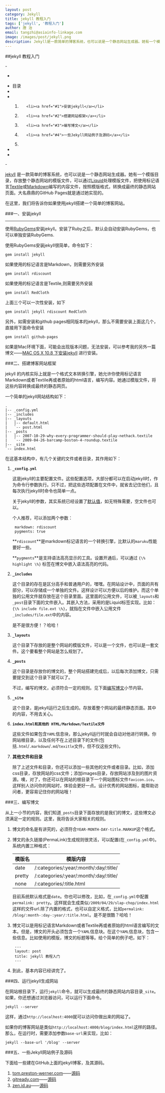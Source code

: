 ```yaml
---
layout: post
category: Jekyll
title: jekyll 教程入门
tags: ['jekyll', '教程入门']
author: 唐 治
email: tangzhi@asiainfo-linkage.com
image: /images/post/jekyll.png
description: Jekyll是一款简单的博客系统，也可以说是一个静态网站生成器。她有一个模版目录，存放整个静态网站的模版文件，可以通过Liquid处理模版文件，把使用标记语言Textile或Markdown编写的内容文件，按照模版格式，转换成最终的静态网站页面。大名鼎鼎的GitHub Pages就是通过她实现的。在这里，我们将告诉你如果使用jekyll搭建一个简单的博客网站
---
```



##jekyll 教程入门
 		 
-<div class="code fl">		
-    <dl>		
-    <dt>目录</dt>		
-    <dd>		
-    <ol>		
-        <li><a href="#1">安装jekyll</a></li>		
-        <li><a href="#2">搭建网站框架</a></li>		
-        <li><a href="#3">编写博文</a></li>		
-        <li><a href="#4">一些Jekyll网站例子及源码</a></li>		
-    </ol>		
-    </dd>		
-    </dl>		
-</div>		
 
[jekyll] 是一款简单的博客系统，也可以说是一个静态网站生成器。她有一个模版目录，存放整个静态网站的模版文件，可以通过[Liquid]处理模版文件，把使用标记语言[Textile]或[Markdown]编写的内容文件，按照模版格式，转换成最终的静态网站页面。大名鼎鼎的GitHub Pages就是通过她实现的。

在这里，我们将告诉你如果使用jekyll搭建一个简单的博客网站。


[jekyll]: https://github.com/mojombo/jekyll/wiki
[Liquid]: https://github.com/shopify/liquid/wiki
[Textile]: http://en.wikipedia.org/wiki/Textile
[Markdown]: http://en.wikipedia.org/wiki/Markdown


###<a name="1"></a>一、安装jekyll

---

使用[RubyGems]安装jekyll。安装了Ruby之后，默认会自动安装RubyGems，也可以单独安装RubyGems.

使用RubyGems安装jekyll很简单，命令如下：

	gem install jekyll 
	
如果使用的标记语言是Markdown，则需要另外安装
	
	gem install rdiscount

如果使用的标记语言是Textile,则需要另外安装

	gem install RedCloth

上面三个可以一次性安装，如下

	gem install jekyll rdiscount RedCloth
	
另外，如需安装和github pages相同版本的jekyll，那么不需要安装上面这几个，直接用下面命令安装

	gem install github-pages

如果是Mac环境下面，可能会出现版本问题，无法安装，可以参考我的另外一篇博文——[MAC OS X 10.8 下安装jekyll](/blog/2013/04/08/install-jekyll-on-mac.html) 进行安装。

[RubyGems]: http://rubygems.org/

###<a name="2"></a>二、搭建博客网站框架

jekyll 的内核实际上就是一个格式文本转换引擎，她允许你使用标记语言Markdown或者Textile再或者原始的html语言，编写内容。她通过模版文件，将这些内容转换成最终的静态网页。

一个简单的jekyll网站结构如下：
	
	.
	|-- _config.yml
	|-- _includes
	|-- _layouts
	|   |-- default.html
	|   `-- post.html
	|-- _posts
	|   |-- 2007-10-29-why-every-programmer-should-play-nethack.textile
	|   `-- 2009-04-26-barcamp-boston-4-roundup.textile
	|-- _site
	`-- index.html

在这基本结构中，有几个关键的文件或者目录，其作用如下：

1. **`_config.yml`**

	这是jekyll的主要配置文件。这些配置选项，大部分都可以在启动jekyll时，作为命令行参数执行。只不过，把这些选项配置在文件中，就省去记住他们，且每次执行jekyll时命令也简单一点。
	
	关于jekyll的参数，其实系统已经设置了[默认值]，如无特殊需要，空文件也可以。
	
	个人推荐，可以添加两个参数：
	
		markdown: rdiscount
		pygments: true
	
	**`rdiscount`**是markdown标记语言的一个转换引擎，比默认的`maruku`性能要好一些。
	
	**`pygments`**是支持语法高亮显示的工具。设置开通后，可以通过 `{\% highlight \%}` 标签在博文中嵌入语法高亮的代码。
	
1. **`_includes`**
	
	这个目录的存在是区分高手和普通用户的，嘿嘿。在网站设计中，页面的共有部分，可以存储成一个单独的文件。这样设计可以方便以后的维护。而这个单独的公用文件就存放在这个目录里面。这里面的公用文件，可以被`_layouts`和`_post`目录下面的文件嵌入。其嵌入方法，采用的是Liquid标签实现。比如：`{\% include file.ext \%}`，就指在文件中嵌入公用文件`_includes/file.ext`中的内容。
	
	是不是很方便！？哈哈！
	
1. **`_layouts`**
	
	这个目录下存放的是整个网站的模版文件，可以是一个文件，也可以是一套文件。这个要看整个网站是怎么规划了。
	
1. **`_posts`**

	这个目录是存放你的博文的，整个网站搭建完成后，以后每次添加博文，只需要提交到这个目录下就可以了。
	
	不过，编写的博文，必须符合一定的规则。见下面[编写博文](#3)小节内容。
	
1. **`_site`**
	
	这个目录，是jekyll运行之后生成的。存放着整个网站的最终静态页面。其中的内容，不用去关心。
	
1. **`index.html和其他的 HTML/Markdown/Textile文件`**
	
	这些文件如果包含`YAML`信息块，那么jekyll运行时就会自动对他进行转换。你网站根目录，以及任何不在上述目录下的文件(包括`.html`/`.markdown`/`.md`/`texitle`文件，但不仅这些文件)。
	
1. **其他文件和目录**

	除了上述文件和目录，你还可以添加一些其他的文件或者目录。比如，添加css目录，存放网站的css文件；添加images目录，存放网站涉及到的图片资源。噢，对了，你还可以在网站的根目录下一个网站图标文件`favicon.ico`，这样别人访问你的网站时，体验会更好一点。设计优秀的网站图标，能帮助访问者，更容易记住你的网站哦！	
	
[默认值]: https://github.com/mojombo/jekyll/wiki/Configuration

###<a name="3"></a>三、编写博文

从上一小节的内容，我们知道`_posts`目录下面存放的是我们的博文，这些博文必须满足一定的规则。这里，我将告诉大家相关的规则。

1. 博文的命名是有讲究的，必须符合`YEAR-MONTH-DAY-title.MARKUP`这个格式。
1. 博文的永久链接(PermaLink)生成规则很灵活，可以配置(在`_config.yml`中)。系统内置三种格式：
	
	<table>
	<thead>
	<tr>
	<th> 模版名 </th>
	<th> 模版内容 </th>
	</tr>
	</thead>
	<tbody>
	<tr>
	<td> date </td>
	<td> /:categories/:year/:month/:day/:title/  </td>
	</tr>
	<tr>
	<td> pretty </td>
	<td> /:categories/:year/:month/:day/:title/  </td>
	</tr>
	<tr>
	<td> none </td>
	<td> /:categories/:title.html </td>
	</tr>
	</tbody>
	</table>
	
	目前系统默认格式是`date`。你也可以修改，比如，在`_config.yml`中配置`permalink: pretty`。这样就会生成类似`/2009/04/29/slap-chop/index.html`这样的文件url.除了内置的格式，也可以自定义格式，比如`permalink: /blog/:month-:day-:year/:title.html`。是不是很酷？哈哈！
	
1. 博文可以是用标记语言Markdown或者Textile再或者原始的html语言编写的文本。但是，博文的开头必须包含一个`YAML`信息块。在这个`YAML`信息块，包含一些信息。比如使用的模版，博文的标题等等。给个简单的例子吧，如下：
	
		---
		layout: post
		title: jekyll 教程入门
		---

1. 到此，基本内容已经讲完了。


###<a name="4"></a>四、运行jekyll生成网站

在网站根目录下，运行`jekyll`命令，就可以生成最终的静态网站内容目录`_site`。如果，你还想通过浏览器访问，可以运行下面命令。

	jekyll --server
	
这样，通过`http://localhost:4000`就可以访问你做出来的网站了。

如果你的博客网站是类似`http://localhost:4000/blog/index.html`这样的路径。那么，在运行时，需要添加参数`base-url`来实现，比如：

	jekyll --base-url '/blog' --server


###<a name="5"></a>五、一些Jekyll网站例子及源码

下面给一些建在GitHub上面的jekyll博客，及其源码。

1. [tom.preston-werner.com](http://tom.preston-werner.com/)——[源码](http://github.com/mojombo/mojombo.github.io)
2. [gitready.com](http://gitready.com/)——[源码](http://github.com/gitready/gitready)
3. [zen.id.au](http://zen.id.au/)——[源码](https://github.com/zensavona/zensavona.github.com)

